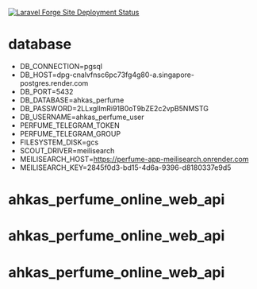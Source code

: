 [![Laravel Forge Site Deployment Status](https://img.shields.io/endpoint?url=https%3A%2F%2Fforge.laravel.com%2Fsite-badges%2Fdf9416c2-a9d5-4c90-aa89-2986e54c9291%3Fdate%3D1%26commit%3D1&style=plastic)](https://forge.laravel.com/servers/767244/sites/2276410)

# database
- DB_CONNECTION=pgsql
- DB_HOST=dpg-cnalvfnsc6pc73fg4g80-a.singapore-postgres.render.com
- DB_PORT=5432
- DB_DATABASE=ahkas_perfume
- DB_PASSWORD=2LLxgIlmRi91B0oT9bZE2c2vpB5NMSTG
- DB_USERNAME=ahkas_perfume_user
- PERFUME_TELEGRAM_TOKEN
- PERFUME_TELEGRAM_GROUP
- FILESYSTEM_DISK=gcs
- SCOUT_DRIVER=meilisearch
- MEILISEARCH_HOST=https://perfume-app-meilisearch.onrender.com
- MEILISEARCH_KEY=2845f0d3-bd15-4d6a-9396-d8180337e9d5
# ahkas_perfume_online_web_api
# ahkas_perfume_online_web_api
# ahkas_perfume_online_web_api
